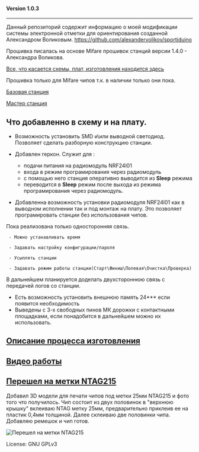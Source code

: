 #### Version 1.0.3
-------------

Данный репозиторий содержит информацию о моей модификации системы электронной отметки для ориентирования созданной Александром Воликовым.
https://github.com/alexandervolikov/sportiduino

Прошивка писалась на основе Mifare прошивок станций версии 1.4.0 - Александра Воликова.

[Все, что касается схемы, плат, изготовления находится здесь](https://github.com/halny123/sportiduino/tree/master/NRFstation)

Прошивка только для Mifare чипов т.к. в наличии только они пока.

[Базовая станция](https://github.com/halny123/sportiduino/tree/master/Base%20station/MifareBaseStation)

[Мастер станция](https://github.com/halny123/sportiduino/tree/master/Master%20station/MifareMasterStation)

Что добавленно в схему и на плату.
------------
 - Возможность установить SMD и\или выводной светодиод. Позволяет сделать разборную конструкцию станции.
 - Добавлен геркон.
   Служит для :
   - подачи питания на радиомодуль NRF24l01
   - входа в режим програмирования через радиомодуль
   - с помощью него станция оперативно выводится из **Sleep** режима
   - переводится в  **Sleep** режим после выхода из режима програмирования через радиомодуль. 
    
 - Добавленна возможность установки радиомодуля NRF24l01 как в выводном исполнении так и под монтаж на плату. Это позволяет програмировать станции без использования чипов.
     
Пока реализована только односторонняя связь.

     - Можно устанавливать время

     - Задавать настройку конфигурации/пароля

     - Усыплять станции

     - Задавать режим работы станции(Старт\Финиш\Полевая\Очистка\Проверка)

В дальнейшем планируется доделать двухстороннюю связь с передачей логов со станции.

 - Есть возможность установить внешнюю память 24*** если появится необходимость
 - Выведены с 3-х свободных пинов МК дорожки с контактными площадками, если понадобится в дальнейшем можно их использовать.

[Описание процесса изготовления](https://github.com/halny123/sportiduino/tree/master/NRFstation)
-------------

[Видео работы ](https://youtu.be/SSd08Qn7M1Y)
------------

[Перешел на метки NTAG215](https://github.com/halny123/sportiduino/tree/master/Chip)
-------------
Добавил 3D модели для печати чипов под метки 25мм NTAG215 и фото того что получилось.
Чип состоит из двух половинок в "верхнюю крышку" вклеиваю NTAG метку 25мм, предварительно приклеив ее на пластик 0,4мм толщиной. Далее склеиваю две половинки чипа. Добавляю ремешок и чип готов.

![Перешел на метки NTAG215](https://github.com/halny123/sportiduino/tree/master/Chip/NTAG-215/Image/Чип_фото.jpg)

License:         GNU GPLv3
